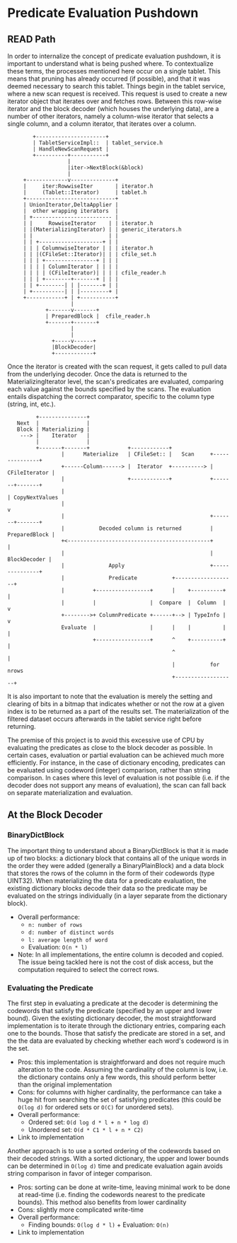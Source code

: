 # Predicate Evaluation Pushdown
## READ Path
In order to internalize the concept of predicate evaluation pushdown, it is important to understand what is being pushed where. To contextualize these terms, the processes mentioned here occur on a single tablet. This means that pruning has already occurred (if possible), and that it was deemed necessary to search this tablet. Things begin in the tablet service, where a new scan request is received. This request is used to create a new iterator object that iterates over and fetches rows. Between this row-wise iterator and the block decoder (which houses the underlying data), are a number of other iterators, namely a column-wise iterator that selects a single column, and a column iterator, that iterates over a column.
```
        +----------------------+
        | TabletServiceImpl::  | tablet_service.h
        | HandleNewScanRequest |
        +----------+-----------+
                   |
                   |iter->NextBlock(&block)
                   |
     +-------------v--------------+
     |     iter:RowwiseIter       | iterator.h
     |     (Tablet::Iterator)     | tablet.h
     +----------------------------+
     | UnionIterator,DeltaApplier |
     |  other wrapping iterators  |
     | +------------------------- |
     | |     RowwiseIterator    | | iterator.h
     | |(MaterializingIterator) | | generic_iterators.h
     | |                        | |
     | | +--------------------+ | |
     | | | ColumnwiseIterator | | | iterator.h
     | | |(CFileSet::Iterator)| | | cfile_set.h
     | | | +----------------+ | | |
     | | | | ColumnIterator | | | |
     | | | | (CFileIterator)| | | | cfile_reader.h
     | | | +--------+-------+ | | |
     | | +--------| | |-------+ | |
     | +----------| | |---------+ |
     +------------+ | +-----------+
                    |
            +-------v-------+
            | PreparedBlock |  cfile_reader.h
            +-------+-------+
                    |
                    |
              +-----v------+
              |BlockDecoder|
              +------------+
```
Once the iterator is created with the scan request, it gets called to pull data from the underlying decoder. Once the data is returned to the MaterializingIterator level, the scan's predicates are evaluated, comparing each value against the bounds specified by the scans. The evaluation entails dispatching the correct comparator, specific to the column type (string, int, etc.).
```
         +---------------+
   Next  |               |
   Block | Materializing |
    ---> |    Iterator   |
         |               |
         +-------+-------+            +------------+
                 |      Materialize   | CFileSet:: |   Scan     +---------------+
                 +------Column------> |  Iterator  +----------> | CFileIterator |
                 |                    +------------+            +-------+-------+
                 |                                                      | CopyNextValues
                 |                                                      v
                 |                                              +-------+-------+
                 |           Decoded column is returned         | PreparedBlock |
                 +<---------------------------------------------+               |
                 |                                              |  BlockDecoder |
                 |              Apply                           +---------------+
                 |              Predicate           +-------------------+
                 |         +-----------------+      |    +----------+   |
                 |         |                 |  Compare  |  Column  |   v
                 +-------->+ ColumnPredicate +------+--> | TypeInfo |   v
                 Evaluate  |                 |      |    |          |   |
                           +-----------------+      ^    +----------+   |
                                                    ^                   |
                                                    |           for nrows
                                                    +-------------------+
```
It is also important to note that the evaluation is merely the setting and clearing of bits in a bitmap that indicates whether or not the row at a given index is to be returned as a part of the results set. The materialization of the filtered dataset occurs afterwards in the tablet service right before returning.

The premise of this project is to avoid this excessive use of CPU by evaluating the predicates as close to the block decoder as possible. In certain cases, evaluation or partial evaluation can be achieved much more efficiently. For instance, in the case of dictionary encoding, predicates can be evaluated using codeword (integer) comparison, rather than string comparison. In cases where this level of evaluation is not possible (i.e. if the decoder does not support any means of evaluation), the scan can fall back on separate materialization and evaluation.

## At the Block Decoder
### BinaryDictBlock
The important thing to understand about a BinaryDictBlock is that it is made up of two blocks: a dictionary block that contains all of the unique words in the order they were added (generally a BinaryPlainBlock) and a data block that stores the rows of the column in the form of their codewords (type UINT32). When materializing the data for a predicate evaluation, the existing dictionary blocks decode their data so the predicate may be evaluated on the strings individually (in a layer separate from the dictionary block).
- Overall performance:
    - `n: number of rows`
    - `d: number of distinct words`
    - `l: average length of word`
    - Evaluation: `O(n * l)`
- Note: In all implementations, the entire column is decoded and copied. The issue being tackled here is not the cost of disk access, but the computation required to select the correct rows.

### Evaluating the Predicate

The first step in evaluating a predicate at the decoder is determining the codewords that satisfy the predicate (specified by an upper and lower bound). Given the existing dictionary decoder, the most straightforward implementation is to iterate through the dictionary entries, comparing each one to the bounds. Those that satisfy the predicate are stored in a set, and the the data are evaluated by checking whether each word's codeword is in the set.
- Pros: this implementation is straightforward and does not require much alteration to the code. Assuming the cardinality of the column is low, i.e. the dictionary contains only a few words, this should perform better than the original implementation
- Cons: for columns with higher cardinality, the performance can take a huge hit from searching the set of satisfying predicates (this could be `O(log d)` for ordered sets or `O(C)` for unordered sets).
- Overall performance: 
    - Ordered set: `O(d log d * l + n * log d)`
    - Unordered set: `O(d * C1 * l + n * C2)`
- Link to implementation

Another approach is to use a sorted ordering of the codewords based on their decoded strings. With a sorted dictionary, the upper and lower bounds can be determined in `O(log d)` time and predicate evaluation again avoids string comparison in favor of integer comparison.
- Pros: sorting can be done at write-time, leaving minimal work to be done at read-time (i.e. finding the codewords nearest to the predicate bounds). This method also benefits from lower cardinality
- Cons: slightly more complicated write-time
- Overall performance:
    - Finding bounds: `O(log d * l)` + Evaluation: `O(n)`
- Link to implementation

